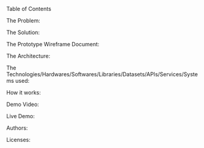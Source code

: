 Table of Contents

The Problem:

The Solution:

The Prototype Wireframe Document:


The Architecture:


The Technologies/Hardwares/Softwares/Libraries/Datasets/APIs/Services/Systems used:


How it works:

Demo Video:

Live Demo:

Authors:

Licenses:
